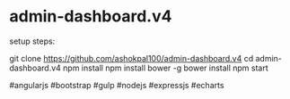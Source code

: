 # admin-dashboard.v4

setup steps:

git clone https://github.com/ashokpal100/admin-dashboard.v4
cd admin-dashboard.v4
npm install
npm install bower -g
bower install
npm start

#angularjs #bootstrap #gulp #nodejs #expressjs #echarts
